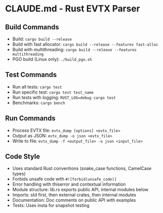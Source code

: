 # CLAUDE.md - Rust EVTX Parser

## Build Commands
- Build: `cargo build --release`
- Build with fast allocator: `cargo build --release --features fast-alloc`
- Build with multithreading: `cargo build --release --features multithreading`
- PGO build (Linux only): `./build_pgo.sh`

## Test Commands
- Run all tests: `cargo test`
- Run specific test: `cargo test test_name`
- Run tests with logging: `RUST_LOG=debug cargo test`
- Benchmarks: `cargo bench`

## Run Commands
- Process EVTX file: `evtx_dump [options] <evtx_file>`
- Output as JSON: `evtx_dump -o json <evtx_file>`
- Write to file: `evtx_dump -f <output_file> -o json <input_file>`

## Code Style
- Uses standard Rust conventions (snake_case functions, CamelCase types)
- Forbids unsafe code with `#![forbid(unsafe_code)]`
- Error handling with thiserror and contextual information
- Module structure: lib.rs exports public API, internal modules below
- Imports: std first, then external crates, then internal modules
- Documentation: Doc comments on public API with examples
- Tests: Uses insta for snapshot testing
